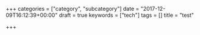 +++
categories = ["category", "subcategory"]
date = "2017-12-09T16:12:39+00:00"
draft = true
keywords = ["tech"]
tags = []
title = "test"

+++

<!--more-->
